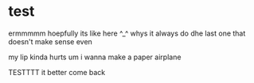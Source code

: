 # test

ermmmmm hoepfully its like here ^_^
whys it always do dhe last one that doesn't make sense even

my lip kinda hurts um i wanna make a paper airplane

TESTTTT it better come back
